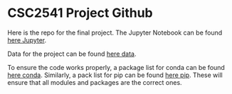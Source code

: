 # CSC2541 Project Github

Here is the repo for the final project. The Jupyter Notebook can be found [here Jupyter](FinalProjectResults.ipynb).

Data for the project can be found [here data](https://drive.google.com/open?id=1Ff7c21UksxyT4JfETjaarmuKEjdqe1-a).

To ensure the code works properly, a package list for conda can be found [here conda](spec_file_conda.txt). Similarly, a pack
list for pip can be found [here pip](stable_req_pip.txt). These will ensure that all modules and packages are the correct
ones.
